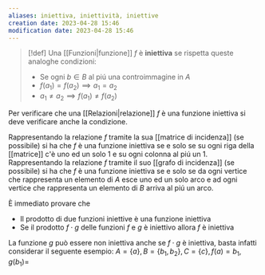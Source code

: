 ```yaml
---
aliases: iniettiva, iniettività, iniettive
creation date: 2023-04-28 15:46
modification date: 2023-04-28 15:46
---
```


>[!def]
>Una [[Funzioni|funzione]] $f$ è **iniettiva** se rispetta queste analoghe condizioni:
> - Se ogni $b \in B$ al piú una controimmagine in $A$
> - $f(a_{1}) = f(a_{2}) \implies a_{1} = a_{2}$
> - $a_{1} \neq a_{2} \implies f(a_{1}) \neq f(a_{2})$

Per verificare che una [[Relazioni|relazione]] $f$ è una funzione iniettiva si deve verificare anche la condizione.

Rappresentando la relazione $f$ tramite la sua [[matrice di incidenza]] (se possibile) si ha che $f$ è una funzione iniettiva se e solo se su ogni riga della [[matrice]] c'è uno ed un solo 1 e su ogni colonna al piú un 1.
Rappresentando la relazione $f$ tramite il suo [[grafo di incidenza]] (se possibile) si ha che $f$ è una funzione iniettiva se e solo se da ogni vertice che rappresenta un elemento di $A$ esce uno ed un solo arco e ad ogni vertice che rappresenta un elemento di $B$ arriva al piú un arco.

È immediato provare che
- Il prodotto di due funzioni iniettive è una funzione iniettiva
- Se il prodotto $f \cdot g$ delle funzioni $f$ e $g$ è iniettivo allora $f$ è iniettiva

La funzione $g$ può essere non iniettiva anche se $f \cdot g$ è iniettiva, basta infatti considerar il seguente esempio: $A = \{ a \}, B = \{ b_{1},b_{2} \}, C = \{ c \}, f(a) = b_{1}, g(b_{1}) =$
